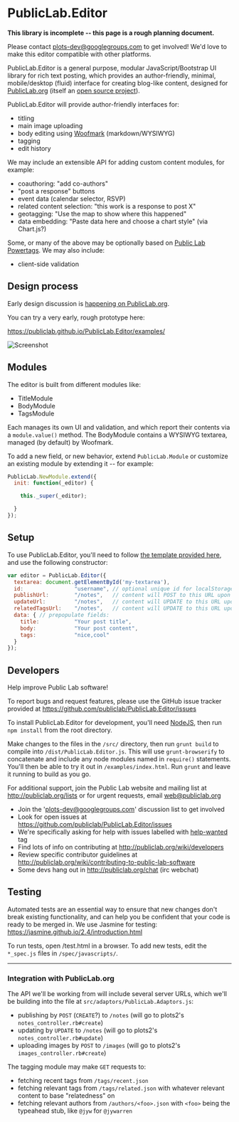 PublicLab.Editor
====

**This library is incomplete -- this page is a rough planning document.**

Please contact [plots-dev@googlegroups.com](mailto:plots-dev@googlegroups.com) to get involved! We'd love to make this editor compatible with other platforms.

PublicLab.Editor is a general purpose, modular JavaScript/Bootstrap UI library for rich text posting, which provides an author-friendly, minimal, mobile/desktop (fluid) interface for creating blog-like content, designed for [PublicLab.org](https://publiclab.org) (itself an [open source project](https://github.com/publiclab/plots2)).

PublicLab.Editor will provide author-friendly interfaces for:

* titling
* main image uploading
* body editing using [Woofmark](https://bevacqua.github.io/woofmark/) (markdown/WYSIWYG)
* tagging
* edit history

We may include an extensible API for adding custom content modules, for example:

* coauthoring: "add co-authors"
* "post a response" buttons
* event data (calendar selector, RSVP)
* related content selection: "this work is a response to post X"
* geotagging: "Use the map to show where this happened"
* data embedding: "Paste data here and choose a chart style" (via Chart.js?)

Some, or many of the above may be optionally based on [Public Lab Powertags](https://publiclab.org/wiki/power-tags). We may also include:

* client-side validation


## Design process

Early design discussion is [happening on PublicLab.org](https://publiclab.org/tag/rich-editor).

You can try a very early, rough prototype here: 

https://publiclab.github.io/PublicLab.Editor/examples/

![Screenshot](https://i.publiclab.org/system/images/photos/000/015/865/original/Public_Lab_Rich_Editor_design_%281%29.png)


## Modules

The editor is built from different modules like:

* TitleModule
* BodyModule
* TagsModule

Each manages its own UI and validation, and which report their contents via a `module.value()` method. The BodyModule contains a WYSIWYG textarea, managed (by default) by Woofmark. 

To add a new field, or new behavior, extend `PublicLab.Module` or customize an existing module by extending it -- for example:

````js
PublicLab.NewModule.extend({
  init: function(_editor) {

    this._super(_editor);

  }
});
````


## Setup

To use PublicLab.Editor, you'll need to follow [the template provided here](https://publiclab.github.io/PublicLab.Editor/examples/index.html), and use the following constructor:

````js
var editor = PublicLab.Editor({ 
  textarea: document.getElementById('my-textarea'),
  id:                "username", // optional unique id for localStorage history
  publishUrl:        "/notes",   // content will POST to this URL upon clicking "Publish"
  updateUrl:         "/notes",   // content will UPDATE to this URL upon clicking "Save"
  relatedTagsUrl:    "/notes",   // content will UPDATE to this URL upon clicking "Save"
  data: { // prepopulate fields:
    title:           "Your post title",
    body:            "Your post content",
    tags:            "nice,cool"
  }
});
````

## Developers

Help improve Public Lab software!

To report bugs and request features, please use the GitHub issue tracker provided at https://github.com/publiclab/PublicLab.Editor/issues 

To install PublicLab.Editor for development, you'll need [NodeJS](https://nodejs.org), then run `npm install` from the root directory.

Make changes to the files in the `/src/` directory, then run `grunt build` to compile into `/dist/PublicLab.Editor.js`. This will use `grunt-browserify` to concatenate and include any node modules named in `require()` statements. You'll then be able to try it out in `/examples/index.html`. Run `grunt` and leave it running to build as you go.

For additional support, join the Public Lab website and mailing list at http://publiclab.org/lists or for urgent requests, email web@publiclab.org

* Join the 'plots-dev@googlegroups.com' discussion list to get involved
* Look for open issues at https://github.com/publiclab/PublicLab.Editor/issues
* We're specifically asking for help with issues labelled with [help-wanted](https://github.com/publiclab/PublicLab.Editor/labels/help-wanted) tag
* Find lots of info on contributing at http://publiclab.org/wiki/developers
* Review specific contributor guidelines at http://publiclab.org/wiki/contributing-to-public-lab-software
* Some devs hang out in http://publiclab.org/chat (irc webchat)


## Testing

Automated tests are an essential way to ensure that new changes don't break existing functionality, and can help you be confident that your code is ready to be merged in. We use Jasmine for testing: https://jasmine.github.io/2.4/introduction.html 

To run tests, open /test.html in a browser. To add new tests, edit the `*_spec.js` files in `/spec/javascripts/`. 


****


### Integration with PublicLab.org

The API we'll be working from will include several server URLs, which we'll be building into the file at `src/adaptors/PublicLab.Adaptors.js`:

* publishing by `POST` (`CREATE`?) to `/notes` (will go to plots2's `notes_controller.rb#create`)
* updating by `UPDATE` to `/notes` (will go to plots2's `notes_controller.rb#update`)
* uploading images by `POST` to `/images` (will go to plots2's `images_controller.rb#create`)

The tagging module may make `GET` requests to:

* fetching recent tags from `/tags/recent.json`
* fetching relevant tags from `/tags/related.json` with whatever relevant content to base "relatedness" on
* fetching relevant authors from `/authors/<foo>.json` with `<foo>` being the typeahead stub, like `@jyw` for `@jywarren`



